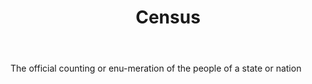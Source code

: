 ---
title: Census
letter: C
permalink: "/definitions/bld-census.html"
body: The official counting or enu-meration of the people of a state or nation
published_at: '2018-07-07'
source: Black's Law Dictionary 2nd Ed (1910)
layout: post
---
